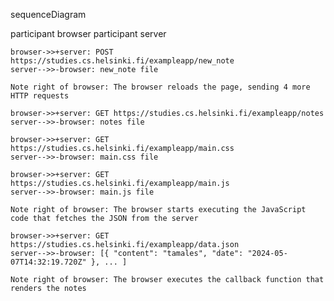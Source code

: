 sequenceDiagram

participant browser
participant server

    browser->>+server: POST https://studies.cs.helsinki.fi/exampleapp/new_note
    server-->>-browser: new_note file

    Note right of browser: The browser reloads the page, sending 4 more HTTP requests

    browser->>+server: GET https://studies.cs.helsinki.fi/exampleapp/notes
    server-->>-browser: notes file

    browser->>+server: GET https://studies.cs.helsinki.fi/exampleapp/main.css
    server-->>-browser: main.css file

    browser->>+server: GET https://studies.cs.helsinki.fi/exampleapp/main.js
    server-->>-browser: main.js file

    Note right of browser: The browser starts executing the JavaScript code that fetches the JSON from the server

    browser->>+server: GET https://studies.cs.helsinki.fi/exampleapp/data.json
    server-->>-browser: [{ "content": "tamales", "date": "2024-05-07T14:32:19.720Z" }, ... ]

    Note right of browser: The browser executes the callback function that renders the notes
